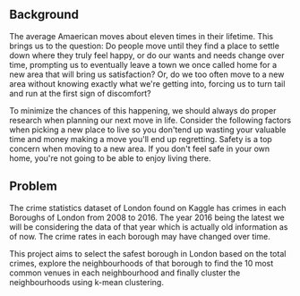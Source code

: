 ## Background
The average Amaerican moves about eleven times in their lifetime. This brings us to the question: Do people move until they find a place to
settle down where they truly feel happy, or do our wants and needs change over time, prompting us to eventually leave a town we once called
home for a new area that will bring us satisfaction? Or, do we too often move to a new area without knowing exactly what we're getting
into, forcing us to turn tail and run at the first sign of discomfort?  
  
To minimize the chances of this happening, we should always do proper research when planning our next move in life. Consider the following
factors when picking a new place to live so you don'tend up wasting your valuable time and money making a move you'll end up regretting.
Safety is a top concern when moving to a new area. If you don't feel safe in your own home, you're not going to be able to enjoy living
there.

## Problem
The crime statistics dataset of London found on Kaggle has crimes in each Boroughs of London from
2008 to 2016. The year 2016 being the latest we will be considering the data of that year which is
actually old information as of now. The crime rates in each borough may have changed over time.
  
This project aims to select the safest borough in London based on the total crimes, explore the
neighbourhoods of that borough to find the 10 most common venues in each neighbourhood and finally
cluster the neighbourhoods using k-mean clustering.
